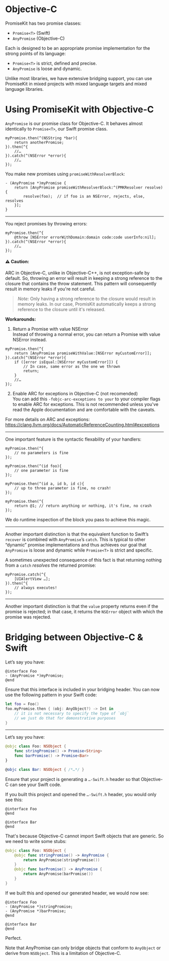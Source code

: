 # Objective-C

PromiseKit has two promise classes:

* `Promise<T>` (Swift)
* `AnyPromise` (Objective-C)

Each is designed to be an appropriate promise implementation for the strong points of its language:

* `Promise<T>` is strict, defined and precise.
* `AnyPromise` is loose and dynamic.

Unlike most libraries, we have extensive bridging support, you can use PromiseKit
in mixed projects with mixed language targets and mixed language libraries.


# Using PromiseKit with Objective-C

`AnyPromise` is our promise class for Objective-C. It behaves almost identically to `Promise<T>`, our Swift promise class.

```objc
myPromise.then(^(NSString *bar){
    return anotherPromise;
}).then(^{
    //…
}).catch(^(NSError *error){
    //…
});
```

You make new promises using `promiseWithResolverBlock`:

```objc
- (AnyPromise *)myPromise {
    return [AnyPromise promiseWithResolverBlock:^(PMKResolver resolve){
        resolve(foo);  // if foo is an NSError, rejects, else, resolves
    }];
}
```

---

You reject promises by throwing errors:

```objc
myPromise.then(^{
    @throw [NSError errorWithDomain:domain code:code userInfo:nil];
}).catch(^(NSError *error){
    //…
});
```
#### :warning: Caution:
ARC in Objective-C, unlike in Objective-C++, is not exception-safe by default.
So, throwing an error will result in keeping a strong reference to the closure 
that contains the throw statement.
This pattern will consequently result in memory leaks if you're not careful.

> *Note:* Only having a strong reference to the closure would result in memory leaks.
> In our case, PromisKit automatically keeps a strong reference to the closure until it's released.

__Workarounds:__
1. Return a Promise with value NSError\
Instead of throwing a normal error, you can return a Promise with value NSError instead.

```objc
myPromise.then(^{
    return [AnyPromise promiseWithValue:[NSError myCustomError]];
}).catch(^(NSError *error){
    if ([error isEqual:[NSError myCustomError]]) {
        // In case, same error as the one we thrown
        return;
    }
    //…
});
```
2. Enable ARC for exceptions in Objective-C (not recomended)\
You can add this  ```-fobjc-arc-exceptions to your``` to your compiler flags to enable ARC for exceptions.
This is not recommended unless you've read the Apple documentation and are comfortable with the caveats.

For more details on ARC and exceptions:
https://clang.llvm.org/docs/AutomaticReferenceCounting.html#exceptions


---

One important feature is the syntactic flexability of your handlers:

```objc
myPromise.then(^{
    // no parameters is fine
});

myPromise.then(^(id foo){
    // one parameter is fine
});

myPromise.then(^(id a, id b, id c){
    // up to three parameter is fine, no crash!
});

myPromise.then(^{
    return @1; // return anything or nothing, it's fine, no crash
});
```

We do runtime inspection of the block you pass to achieve this magic.

---

Another important distinction is that the equivalent function to Swift’s `recover` is combined with `AnyPromise`’s `catch`. This is typical to other “dynamic” promise implementations and thus achieves our goal that `AnyPromise` is loose and dynamic while `Promise<T>` is strict and specific.

A sometimes unexpected consequence of this fact is that returning nothing from a `catch` *resolves* the returned promise:

```objc
myPromise.catch(^{
    [UIAlertView …];
}).then(^{
    // always executes!
});
```

---

Another important distinction is that the `value` property returns even if the promise is rejected; in that case, it returns the `NSError` object with which the promise was rejected.


# Bridging between Objective-C & Swift

Let’s say you have:

```objc
@interface Foo
- (AnyPromise *)myPromise;
@end
```

Ensure that this interface is included in your bridging header. You can now use the 
following pattern in your Swift code:

```swift
let foo = Foo()
foo.myPromise.then { (obj: AnyObject?) -> Int in
    // it is not necessary to specify the type of `obj`
    // we just do that for demonstrative purposes
}
```

---

Let’s say you have:

```swift
@objc class Foo: NSObject {
    func stringPromise() -> Promise<String>    
    func barPromise() -> Promise<Bar>
}

@objc class Bar: NSObject { /*…*/ }
```

Ensure that your project is generating a `…-Swift.h` header so that Objective-C can see your Swift code.

If you built this project and opened the `…-Swift.h` header, you would only see this:

```objc
@interface Foo
@end

@interface Bar
@end
```

That's because Objective-C cannot import Swift objects that are generic. So we need to write some stubs:

```swift
@objc class Foo: NSObject {
    @objc func stringPromise() -> AnyPromise {
        return AnyPromise(stringPromise())
    }
    @objc func barPromise() -> AnyPromise {
        return AnyPromise(barPromise())
    }
}
```

If we built this and opened our generated header, we would now see:

```objc
@interface Foo
- (AnyPromise *)stringPromise;
- (AnyPromise *)barPromise;
@end

@interface Bar
@end
```

Perfect.

Note that AnyPromise can only bridge objects that conform to `AnyObject` or derive from `NSObject`. This is a limitation of Objective-C.

